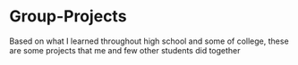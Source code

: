 # Group-Projects
Based on what I learned throughout high school and some of college, these are some projects that me and few other students did together
